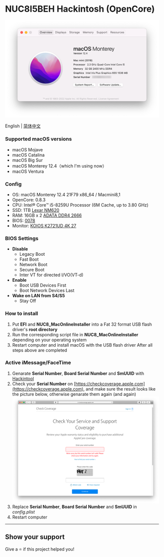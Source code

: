 # NUC8I5BEH Hackintosh (OpenCore)

![Hackintosh](AboutThisMac.png)

English | [简体中文](./README-zh_CN.md)

### Supported macOS versions
+ macOS Mojave
+ macOS Catalina
+ macOS Big Sur
+ macOS Monterey 12.4（which I'm using now）
+ macOS Ventura

### Config
+ OS: macOS Monterey 12.4 21F79 x86_64 / Macmini8,1
+ OpenCore: 0.8.3
+ CPU: Intel® Core™ i5-8259U Processor (6M Cache, up to 3.80 GHz)
+ SSD: 1TB [Lexar NM620](https://union-click.jd.com/jdc?e=618%7Cpc%7C&p=JF8BAOcJK1olXwcEVlZcD0oXB18IGloUXQEGVVdUDEwnRzBQRQQlBENHFRxWFlVPRjtUBABAQlRcCEBdCUoWA2gMGlIcWQEdDRsBVXtjX2ZJUz9tX2N0MgMJaRl0ahl-ZCdlUQoyVW5dCUoWAWsJH18VbTYCU24LZksWAm4IGFsXXgQyVW5dD08TC2gBGFwXXQEGZFldAXvOnenctsJgOdKQ1Yr8t52zq7aRqmslbQUyU15UHE1lQj0cHSklbQYyV24fZhsXATtfGQwWVAICUFsKD0ofAGgMGVgRXlNRXF1UD0gVM20JGl8cbTY)
+ RAM: 16GB x 2 [ADATA DDR4 2666](https://union-click.jd.com/jdc?e=618%7Cpc%7C&p=JF8BAN4JK1olXDYCVV9cCUoQAGgNHV4lGVlaCgFtUQ5SQi0DBUVNGFJeSwUIFxlJX3EIGloUXAcFV1lYDk4IWipURmtDBW1LISU2bylVU3FRSDlRWXZfSjktBEcnAl8IGloUXwIDUFpdOHsXBF9edVsUXAcDVV9bCE4nAl8IHF8RVQEEXF9fCk0TM2gIEmvMw4DW-ccobJ-FgruppI2x9d-b5W5tOEgnBG8BD11nHFQWUixtOEsnAF9KdVpCWFYEXF5UAR9CUWpdGgtGWgcGAwoOXBwfCz1dE1odbQQDVVpUOHs)
+ BIOS: [0078](https://drivers.softpedia.com/get/BIOS/Intel/Intel-NUC8i5BEH-NUC-Kit-BIOS-0078.shtml)
+ Monitor: [KOIOS K2721UD 4K 27](https://union-click.jd.com/jdc?e=&p=JF8BANUJK1olXQEGU19aCksXAF8LEl0XVAIBUl9eDntTXDdWRGtMGENDFlVDFhNSVzMXQA4KD1heSl1UDkkeB2wOGlgTQl9HCANtYx58XipQUhJwL3BCVlgKWzUJVg92e1cZbQcyVF9cCUkTAmsMG2slXQEyFTBaCkIXA2o4GmsVWgQBUVpeDkMTAWsNK1wVVDbbytiJpdJiZ7uamo-04tCm_IfEuXsnM2w4K2sVbQUyFjBYAB4fAGZbSwxCXVIHAwoKAEsUVDwKSw8dXgMEAw0PDnsVAm4MEms)


### BIOS Settings
+ __Disable__
	- Legacy Boot
	- Fast Boot
	- Network Boot
	- Secure Boot
	- Inter VT for directed I/VO(VT-d)
+ __Enable__
	- Boot USB Devices First
	- Boot Network Devices Last
+ __Wake on LAN from S4/S5__
	- Stay Off


### How to install
1. Put **EFI** and **NUC8_MacOnlineInstaller** into a Fat 32 format USB flash driver's **root directory**
2. Run the corresponding script file in **NUC8_MacOnlineInstaller** depending on your operating system
3. Restart computer and install macOS with the USB flash driver After all steps above are completed

### Active iMessage/FaceTime
1. Genarate **Serial Number**, **Board Serial Number** and **SmUUID** with [Hackintool](https://github.com/headkaze/Hackintool)
2. Check your **Serial Number** on [https://checkcoverage.apple.com](https://checkcoverage.apple.com), and make sure the result looks like the picture below, otherwise genarate them again (and again)
![checkSN](checkSN.png)
3. Replace **Serial Number**, **Board Serial Number** and **SmUUID** in *config.plist*
4. Restart computer

---

## Show your support

Give a ⭐️ if this project helped you!
